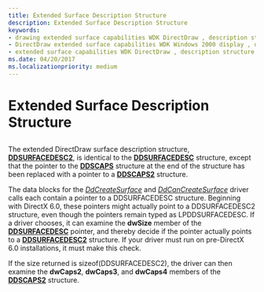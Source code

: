 ```yaml
---
title: Extended Surface Description Structure
description: Extended Surface Description Structure
keywords:
- drawing extended surface capabilities WDK DirectDraw , description structure
- DirectDraw extended surface capabilities WDK Windows 2000 display , description structure
- extended surface capabilities WDK DirectDraw , description structure
ms.date: 04/20/2017
ms.localizationpriority: medium
---
```


# Extended Surface Description Structure


## <span id="ddk_extended_surface_description_structure_gg"></span><span id="DDK_EXTENDED_SURFACE_DESCRIPTION_STRUCTURE_GG"></span>


The extended DirectDraw surface description structure, [**DDSURFACEDESC2**](/previous-versions/windows/hardware/drivers/ff550340(v=vs.85)), is identical to the [**DDSURFACEDESC**](/previous-versions/windows/hardware/drivers/ff550339(v=vs.85)) structure, except that the pointer to the [**DDSCAPS**](/previous-versions/windows/hardware/drivers/ff550286(v=vs.85)) structure at the end of the structure has been replaced with a pointer to a [**DDSCAPS2**](/previous-versions/windows/hardware/drivers/ff550292(v=vs.85)) structure.

The data blocks for the [*DdCreateSurface*](/previous-versions/windows/hardware/drivers/ff549263(v=vs.85)) and [*DdCanCreateSurface*](/previous-versions/windows/hardware/drivers/ff549213(v=vs.85)) driver calls each contain a pointer to a DDSURFACEDESC structure. Beginning with DirectX 6.0, these pointers might actually point to a DDSURFACEDESC2 structure, even though the pointers remain typed as LPDDSURFACEDESC. If a driver chooses, it can examine the **dwSize** member of the [**DDSURFACEDESC**](/previous-versions/windows/hardware/drivers/ff550339(v=vs.85)) pointer, and thereby decide if the pointer actually points to a [**DDSURFACEDESC2**](/previous-versions/windows/hardware/drivers/ff550340(v=vs.85)) structure. If your driver must run on pre-DirectX 6.0 installations, it must make this check.

If the size returned is sizeof(DDSURFACEDESC2), the driver can then examine the **dwCaps2**, **dwCaps3**, and **dwCaps4** members of the [**DDSCAPS2**](/previous-versions/windows/hardware/drivers/ff550292(v=vs.85)) structure.

 

